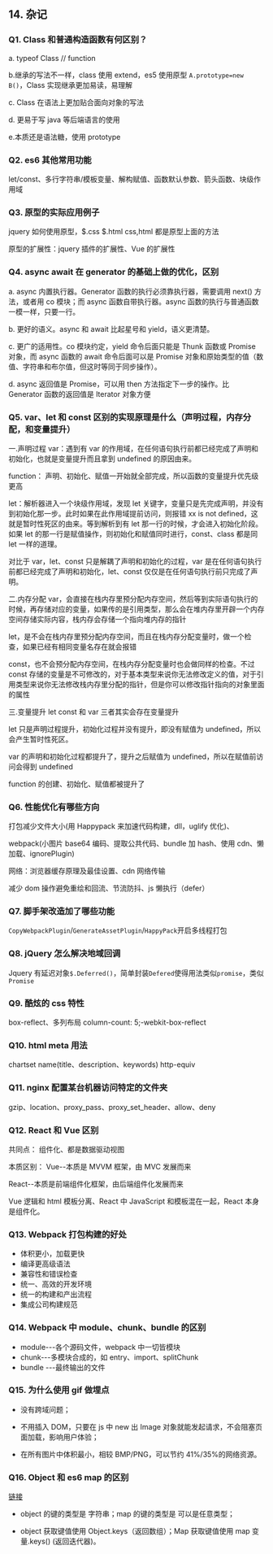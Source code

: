 ## 14. 杂记

### Q1. Class 和普通构造函数有何区别？

a. typeof Class // function

b.继承的写法不一样，class 使用 extend，es5 使用原型 `A.prototype=new B()`，Class 实现继承更加易读，易理解

c. Class 在语法上更加贴合面向对象的写法

d. 更易于写 java 等后端语言的使用

e.本质还是语法糖，使用 prototype

### Q2. es6 其他常用功能

let/const、多行字符串/模板变量、解构赋值、函数默认参数、箭头函数、块级作用域

### Q3. 原型的实际应用例子

jquery 如何使用原型，$.css $.html css,html 都是原型上面的方法

原型的扩展性：jquery 插件的扩展性、Vue 的扩展性

### Q4. async await 在 generator 的基础上做的优化，区别

a. async 内置执行器。Generator 函数的执行必须靠执行器，需要调用 next() 方法，或者用 co 模块；而 async 函数自带执行器。async 函数的执行与普通函数一模一样，只要一行。

b. 更好的语义。async 和 await 比起星号和 yield，语义更清楚。

c. 更广的适用性。co 模块约定，yield 命令后面只能是 Thunk 函数或 Promise 对象，而 async 函数的 await 命令后面可以是 Promise 对象和原始类型的值（数值、字符串和布尔值，但这时等同于同步操作）。

d. async 返回值是 Promise，可以用 then 方法指定下一步的操作。比 Generator 函数的返回值是 Iterator 对象方便

### Q5. var、let 和 const 区别的实现原理是什么（声明过程，内存分配，和变量提升）

一.声明过程
var：遇到有 var 的作用域，在任何语句执行前都已经完成了声明和初始化，也就是变量提升而且拿到 undefined 的原因由来。

function： 声明、初始化、赋值一开始就全部完成，所以函数的变量提升优先级更高

let：解析器进入一个块级作用域，发现 let 关键字，变量只是先完成声明，并没有到初始化那一步。此时如果在此作用域提前访问，则报错 xx is not defined，这就是暂时性死区的由来。等到解析到有 let 那一行的时候，才会进入初始化阶段。如果 let 的那一行是赋值操作，则初始化和赋值同时进行，const、class 都是同 let 一样的道理。

对比于 var，let、const 只是解耦了声明和初始化的过程，var 是在任何语句执行前都已经完成了声明和初始化，let、const 仅仅是在任何语句执行前只完成了声明。

二.内存分配 var，会直接在栈内存里预分配内存空间，然后等到实际语句执行的时候，再存储对应的变量，如果传的是引用类型，那么会在堆内存里开辟一个内存空间存储实际内容，栈内存会存储一个指向堆内存的指针

let，是不会在栈内存里预分配内存空间，而且在栈内存分配变量时，做一个检查，如果已经有相同变量名存在就会报错

const，也不会预分配内存空间，在栈内存分配变量时也会做同样的检查。不过 const 存储的变量是不可修改的，对于基本类型来说你无法修改定义的值，对于引用类型来说你无法修改栈内存里分配的指针，但是你可以修改指针指向的对象里面的属性

三.变量提升 let const 和 var 三者其实会存在变量提升

let 只是声明过程提升，初始化过程并没有提升，即没有赋值为 undefined，所以会产生暂时性死区。

var 的声明和初始化过程都提升了，提升之后赋值为 undefined，所以在赋值前访问会得到 undefined

function 的创建、初始化、赋值都被提升了

### Q6. 性能优化有哪些方向

打包减少文件大小(用 Happypack 来加速代码构建，dll，uglify 优化)、

webpack(小图片 base64 编码、提取公共代码、bundle 加 hash、使用 cdn、懒加载、ignorePlugin)

网络：浏览器缓存原理及最佳设置、cdn 网络传输

减少 dom 操作避免重绘和回流、节流防抖、js 懒执行（defer）

### Q7. 脚手架改造加了哪些功能

`CopyWebpackPlugin`/`GenerateAssetPlugin`/`HappyPack`开启多线程打包

### Q8. jQuery 怎么解决地域回调

Jquery 有延迟对象`$.Deferred()`，简单封装`Defered`使得用法类似`promise`，类似`Promise`

### Q9. 酷炫的 css 特性

box-reflect、多列布局 column-count: 5;-webkit-box-reflect

### Q10. html meta 用法

chartset name(title、description、keywords) http-equiv

### Q11. nginx 配置某台机器访问特定的文件夹

gzip、location、proxy_pass、proxy_set_header、allow、deny

### Q12. React 和 Vue 区别

共同点：
组件化、都是数据驱动视图

本质区别：
Vue--本质是 MVVM 框架，由 MVC 发展而来

React--本质是前端组件化框架，由后端组件化发展而来

Vue 逻辑和 html 模板分离、React 中 JavaScript 和模板混在一起，React 本身是组件化。

### Q13. Webpack 打包构建的好处

- 体积更小，加载更快
- 编译更高级语法
- 兼容性和错误检查
- 统一、高效的开发环境
- 统一的构建和产出流程
- 集成公司构建规范

### Q14. Webpack 中 module、chunk、bundle 的区别

- module---各个源码文件，webpack 中一切皆模块
- chunk---多模块合成的，如 entry、import、splitChunk
- bundle ---最终输出的文件

### Q15. 为什么使用 gif 做埋点

- 没有跨域问题；

- 不用插入 DOM，只要在 js 中 new 出 Image 对象就能发起请求，不会阻塞页面加载，影响用户体验；

- 在所有图片中体积最小，相较 BMP/PNG，可以节约 41%/35%的网络资源。

### Q16. Object 和 es6 map 的区别

[链接](https://www.cnblogs.com/mengfangui/p/9934849.html)

- object 的键的类型是 字符串；map 的键的类型是 可以是任意类型；

- object 获取键值使用 Object.keys（返回数组）；Map 获取键值使用 map 变量.keys() (返回迭代器)。
